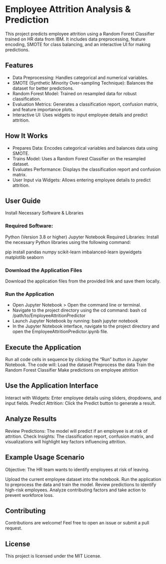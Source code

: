 # Employee Attrition Analysis & Prediction
This project predicts employee attrition using a Random Forest Classifier trained on HR data from IBM. It includes data preprocessing, feature encoding, SMOTE for class balancing, and an interactive UI for making predictions.

## Features
* Data Preprocessing: Handles categorical and numerical variables.
* SMOTE (Synthetic Minority Over-sampling Technique): Balances the dataset for better predictions.
* Random Forest Model: Trained on resampled data for robust classification.
* Evaluation Metrics: Generates a classification report, confusion matrix, and feature importance plots.
* Interactive UI: Uses widgets to input employee details and predict attrition.

## How It Works
* Prepares Data: Encodes categorical variables and balances data using SMOTE.
* Trains Model: Uses a Random Forest Classifier on the resampled dataset.
* Evaluates Performance: Displays the classification report and confusion matrix.
* User Input via Widgets: Allows entering employee details to predict attrition.

## User Guide
Install Necessary Software & Libraries
### Required Software:
Python (Version 3.8 or higher)
Jupyter Notebook
Required Libraries:
Install the necessary Python libraries using the following command:

pip install pandas numpy scikit-learn imbalanced-learn ipywidgets matplotlib seaborn

### Download the Application Files
Download the application files from the provided link and save them locally.

### Run the Application
* Open Jupyter Notebook > Open the command line or terminal.
* Navigate to the project directory using the cd command:
bash
cd /path/to/EmployeeAttritionPredictor
* Launch Jupyter Notebook by running:
bash
jupyter notebook
* In the Jupyter Notebook interface, navigate to the project directory and open the EmployeeAttritionPredictor.ipynb file.

## Execute the Application
Run all code cells in sequence by clicking the “Run” button in Jupyter Notebook.
The code will:
Load the dataset
Preprocess the data
Train the Random Forest Classifier
Make predictions on employee attrition

## Use the Application Interface
Interact with Widgets: Enter employee details using sliders, dropdowns, and input fields.
Predict Attrition: Click the Predict button to generate a result.

## Analyze Results
Review Predictions: The model will predict if an employee is at risk of attrition.
Check Insights: The classification report, confusion matrix, and visualizations will highlight key factors influencing attrition.

## Example Usage Scenario
Objective: The HR team wants to identify employees at risk of leaving.

Upload the current employee dataset into the notebook.
Run the application to preprocess the data and train the model.
Review predictions to identify high-risk employees.
Analyze contributing factors and take action to prevent workforce loss.

## Contributing
Contributions are welcome! Feel free to open an issue or submit a pull request.

## License
This project is licensed under the MIT License.
